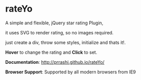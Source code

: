 rateYo
======

A simple and flexible, jQuery star rating Plugin,

it uses SVG to render rating, so no images required.

just create a div, throw some styles, initialize and thats it!.

**Hover** to change the rating and **Click** to set.

**Documentation**:
http://prrashi.github.io/rateYo/

**Browser Support**:
Supported by all modern browsers from IE9
